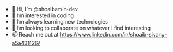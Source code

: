 - 👋 Hi, I’m @shoaibamin-dev
- 👀 I’m interested in coding
- 🌱 I’m always learning new technologies
- 💞️ I’m looking to collaborate on whatever I find interesting
- 📫 Reach me out at https://www.linkedin.com/in/shoaib-sivany-a5a431126/

<!---
shoaibamin-dev/shoaibamin-dev is a ✨ special ✨ repository because its `README.md` (this file) appears on your GitHub profile.
You can click the Preview link to take a look at your changes.
--->
